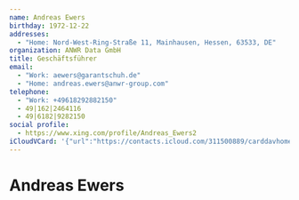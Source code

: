 ```yaml
---
name: Andreas Ewers
birthday: 1972-12-22
addresses:
  - "Home: Nord-West-Ring-Straße 11, Mainhausen, Hessen, 63533, DE"
organization: ANWR Data GmbH
title: Geschäftsführer
email:
  - "Work: aewers@garantschuh.de"
  - "Home: andreas.ewers@anwr-group.com"
telephone:
  - "Work: +49618292882150"
  - 49|162|2464116
  - 49|6182|9282150
social profile:
  - https://www.xing.com/profile/Andreas_Ewers2
iCloudVCard: '{"url":"https://contacts.icloud.com/311500889/carddavhome/card/NmY3NGNkMDktNTU0Ny00YzQ4LWJkNWQtMGMzM2I3MDJlNWVi.vcf","etag":"\"kmfhdaod\"","data":"BEGIN:VCARD\r\nVERSION:3.0\r\nFN:\r\nN:Ewers;Andreas;;;\r\nUID:6f74cd09-5547-4c48-bd5d-0c33b702e5eb\r\nBDAY;VALUE=date:1972-12-22\r\nADR;TYPE=HOME:;;Nord-West-Ring-Straße 11;Mainhausen;Hessen;63533;DE;\r\nWP1.X-ABLABEL:Work\r\nWP2.X-ABLABEL:Work\r\nWP3.X-ABLABEL:Work\r\nWP4.X-ABLABEL:Work\r\nitem0.X-ABLABEL:xing\r\nPRODID:ez-vcard 0.9.13-fc\r\nREV:2025-04-03T22:11:54Z\r\nORG:ANWR Data GmbH;\r\nTITLE:Geschäftsführer\r\nEMAIL;TYPE=WORK:aewers@garantschuh.de\r\nEMAIL;TYPE=HOME:andreas.ewers@anwr-group.com\r\nPHOTO;VALUE=uri:https://gateway.icloud.com/contacts/311500889/ck/card/2fae1\r\n dee549315c350de1a06b2204029\r\nTEL;TYPE=WORK:+49618292882150\r\nTEL:49|162|2464116\r\nTEL:49|6182|9282150\r\nitem0.X-SOCIALPROFILE;X-USER=Andreas_Ewers2:https://www.xing.com/profile/An\r\n dreas_Ewers2\r\nEND:VCARD"}'
---
```

# Andreas Ewers